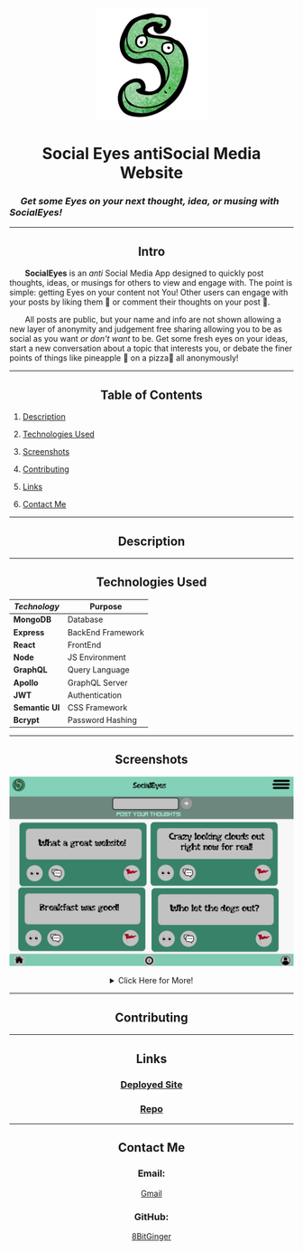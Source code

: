 <div align="center">

![SocialEyesS](./readme-pics/tinyLogo%20-%20no%20back.png)

# Social Eyes antiSocial Media Website

</div>

### &nbsp;&nbsp;&nbsp;&nbsp; _Get some Eyes on your next thought, idea, or musing with SocialEyes!_

---

<div align="center">

## Intro

</div>

&nbsp;&nbsp;&nbsp;&nbsp;&nbsp;&nbsp; **SocialEyes** is an _anti_ Social Media App designed to quickly post thoughts, ideas, or musings for others to view and engage with. The point is simple: getting Eyes on your content not You! Other users can engage with your posts by liking them 👀 or comment their thoughts on your post 💬.

&nbsp;&nbsp;&nbsp;&nbsp;&nbsp;&nbsp; All posts are public, but your name and info are not shown allowing a new layer of anonymity and judgement free sharing allowing you to be as social as you want _or don't want_ to be. Get some fresh eyes on your ideas, start a new conversation about a topic that interests you, or debate the finer points of things like pineapple 🍍 on a pizza🍕 all anonymously!

---

<div align="center">

## Table of Contents

</div>

1. [Description](#about)

1. [Technologies Used](#tech)

1. [Screenshots](#pics)

1. [Contributing](#contribute)

1. [Links](#links)

1. [Contact Me](#contact)

---

<div id="about"></div>

<div align="center">

## Description

</div>

---

<div id="tech"></div>

<div align="center">

## Technologies Used

| _Technology_    | Purpose           |
| --------------- | ----------------- |
| **MongoDB**     | Database          |
| **Express**     | BackEnd Framework |
| **React**       | FrontEnd          |
| **Node**        | JS Environment    |
| **GraphQL**     | Query Language    |
| **Apollo**      | GraphQL Server    |
| **JWT**         | Authentication    |
| **Semantic UI** | CSS Framework     |
| **Bcrypt**      | Password Hashing  |

</div>

---

<div id="pics"></div>

<div align="center">

## Screenshots

![screenshot](./readme-pics/socialEyes-WebFullWireframe-main.png)

<details>

<Summary>
    Click Here for More!
</Summary>

<br>

![screenshot](./readme-pics/socialEyes-MobileWireframe-main.png)
![screenshot](./readme-pics/socialEyes-WebFullWireframe-loginModal.png)

</details>
</div>

---

<div id="contribute"></div>

<div align="center">

## Contributing

</div>

---

<div id="links"></div>

<div align="center">

## Links

### [Deployed Site]()

### [Repo]()

</div>

---

<div id="contact"></div>

<div align="center">

## Contact Me

### Email:

[Gmail]()

### GitHub:

[8BitGinger]()

</div>

